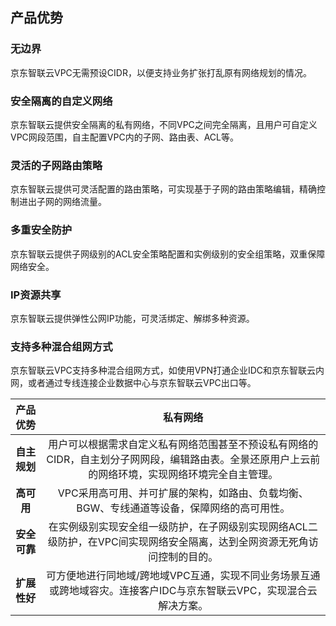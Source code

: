 ## 产品优势

### 无边界

京东智联云VPC无需预设CIDR，以便支持业务扩张打乱原有网络规划的情况。



### 安全隔离的自定义网络

京东智联云提供安全隔离的私有网络，不同VPC之间完全隔离，且用户可自定义VPC网段范围，自主配置VPC内的子网、路由表、ACL等。



### 灵活的子网路由策略

京东智联云提供可灵活配置的路由策略，可实现基于子网的路由策略编辑，精确控制进出子网的网络流量。



### 多重安全防护

京东智联云提供子网级别的ACL安全策略配置和实例级别的安全组策略，双重保障网络安全。



### IP资源共享

京东智联云提供弹性公网IP功能，可灵活绑定、解绑多种资源。



### 支持多种混合组网方式

京东智联云VPC支持多种混合组网方式，如使用VPN打通企业IDC和京东智联云内网，或者通过专线连接企业数据中心与京东智联云VPC出口等。

 

|   产品优势   |                           私有网络                           |
| :----------: | :----------------------------------------------------------: |
| **自主规划** | 用户可以根据需求自定义私有网络范围甚至不预设私有网络的CIDR，自主划分子网网段，编辑路由表。全景还原用户上云前的网络环境，实现网络环境完全自主管理。 |
|  **高可用**  | VPC采用高可用、并可扩展的架构，如路由、负载均衡、BGW、专线通道等设备，保障网络的高可用性。 |
| **安全可靠** | 在实例级别实现安全组一级防护，在子网级别实现网络ACL二级防护，在VPC间实现网络安全隔离，达到全网资源无死角访问控制的目的。 |
| **扩展性好** | 可方便地进行同地域/跨地域VPC互通，实现不同业务场景互通或跨地域容灾。连接客户IDC与京东智联云VPC，实现混合云解决方案。 |